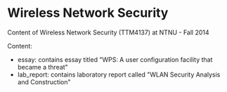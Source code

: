 # Wireless Network Security
Content of Wireless Network Security (TTM4137) at NTNU - Fall 2014

Content:
- essay: contains essay titled "WPS: A user configuration facility that became a threat"
- lab_report: contains laboratory report called "WLAN Security Analysis and Construction"
